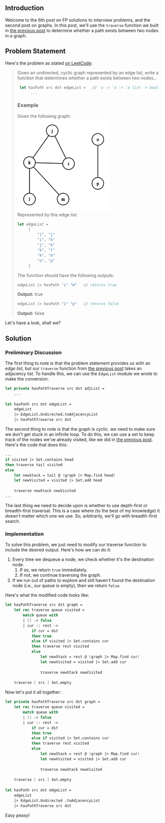 ﻿## Introduction

Welcome to the 6th post on FP solutions to interview problems, and the second post on graphs. In this post, we'll use the `traverse` function we built in [the previous post](http://philectrosophy.com/) to determine whether a path exists between two nodes in a graph. 

## Problem Statement

Here's the problem as stated [on LeetCode](https://leetcode.com/problems/find-if-path-exists-in-graph/):

> Given an undirected, cyclic graph represented by an edge list, write a function that determines whether a path exists between two nodes...
> 
> ```fsharp
>  let hasPath src dst edgeList =   // 'a -> 'a -> 'a list -> bool
>       ...
>  ```
> 
> ### Example
> Given the following graph: 
> <br/>
> ![undirected-cyclic-disconnected](img/undirected-cyclic-disconnected.png)
> <br/>
> Represented by this edge list:
> 
>  ```fsharp
> let edgeList =
>       [
>           "i", "j"
>           "i", "k"
>           "j", "k"
>           "k", "l"
>           "k", "m"
>           "o", "p"
>       ]
>  ```
>
> The function should have the following outputs:
> 
> ```fsharp
> edgeList |> hasPath "i" "m"   // returns true
> ```
> **Output:** true
>
> ```fsharp
> edgeList |> hasPath "i" "p"   // returns false
> ```
> **Output:** false

Let's have a look, shall we?

## Solution
### Preliminary Discussion

The first thing to note is that the problem statement provides us with an _edge list_, but our `traverse` function from [the previous post](http://philectrosophy.com/) takes an adjacency list. To handle this, we can use the `EdgeList` module we wrote to make the conversion:

```fsharp
let private hasPathTraverse src dst adjList =
    ...
    
let hasPath src dst edgeList =
    edgeList
    |> EdgeList.Undirected.toAdjacencyList
    |> hasPathTraverse src dst
```

The second thing to note is that the graph is cyclic. we need to make sure we don't get stuck in an infinite loop. To do this, we can use a set to keep track of the nodes we've already visited, like we did in [the previous post](http://philectrosophy.com/). Here's the code that does this:

```fsharp
...
if visited |> Set.contains head
then traverse tail visited
else
    let newStack = tail @ (graph |> Map.find head)
    let newVisited = visited |> Set.add head

    traverse newStack newVisited
...
```

The last thing we need to decide upon is whether to use depth-first or breadth-first traversal. This is a case where (to the best of my knowledge) it doesn't matter which one we use. So, arbitrarily, we'll go with breadth-first search.

### Implementation

To solve this problem, we just need to modify our traverse function to include the desired output. Here's how we can do it:

1. Every time we dequeue a node, we check whether it's the destination node.
   1. If so, we return `true` immediately.
   1. If not, we continue traversing the graph.
1. If we run out of paths to explore and still haven't found the destination node (i.e., our queue is empty), then we return `false`.

Here's what the modified code looks like:

```fsharp
let hasPathTraverse src dst graph =
    let rec traverse queue visited =
        match queue with
        | [] -> false
        | cur :: rest ->
            if cur = dst
            then true
            else if visited |> Set.contains cur
            then traverse rest visited
            else
                let newStack = rest @ (graph |> Map.find cur)
                let newVisited = visited |> Set.add cur

                traverse newStack newVisited

    traverse [ src ] Set.empty

```

Now let's put it all together:

```fsharp
let private hasPathTraverse src dst graph =
    let rec traverse queue visited =
        match queue with
        | [] -> false
        | cur :: rest ->
            if cur = dst
            then true
            else if visited |> Set.contains cur
            then traverse rest visited
            else
                let newStack = rest @ (graph |> Map.find cur)
                let newVisited = visited |> Set.add cur

                traverse newStack newVisited

    traverse [ src ] Set.empty

let hasPath src dst edgeList =
    edgeList
    |> EdgeList.Undirected .toAdjacencyList
    |> hasPathTraverse src dst
```

Easy peasy!